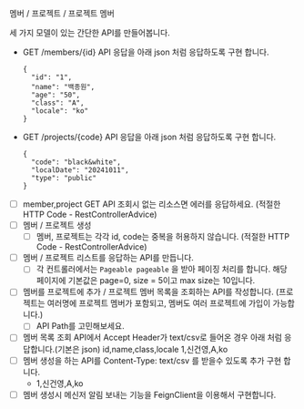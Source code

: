 
멤버 / 프로젝트 / 프로젝트 멤버

세 가지 모델이 있는 간단한 API를 만들어봅니다.


* GET /members/{id} API 응답을 아래 json 처럼 응답하도록 구현 합니다.
  ````
  {
    "id": "1",
    "name": "백종원",
    "age": "50",
    "class": "A",
    "locale": "ko"
  }
  ````
* GET /projects/{code} API 응답을 아래 json 처럼 응답하도록 구현 합니다.
  ````
  {
    "code": "black&white",
    "localDate": "20241011",
    "type": "public"
  }
  ````
* [ ] member,project GET API 조회시 없는 리소스면 에러를 응답하세요. (적절한 HTTP Code - RestControllerAdvice)  
* [ ] 멤버 / 프로젝트 생성
    * [ ] 멤버, 프로젝트는 각각 id, code는 중복을 허용하지 않습니다. (적절한 HTTP Code - RestControllerAdvice)
* [ ] 멤버 / 프로젝트 리스트를 응답하는 API를 만듭니다.
    * [ ] 각 컨트롤러에서는 `Pageable pageable` 을 받아 페이징 처리를 합니다. 해당 페이지에 기본값은 page=0, size = 5이고 max size는 10입니다.
* [ ] 멤버를 프로젝트에 추가 / 프로젝트 멤버 목록을 조회하는 API를 작성합니다. (프로젝트는 여러명에 프로젝트 멤버가 포함되고, 멤버도 여러 프로젝트에 가입이 가능합니다.)
    * [ ] API Path를 고민해보세요. 
* [ ]  멤버 목록 조회 API에서 Accept Header가 text/csv로 들어온 경우 아래 처럼 응답합니다.(기본은 json)
  id,name,class,locale
  1,신건영,A,ko
* [ ] 멤버 생성을 하는 API를 Content-Type: text/csv 를 받을수 있도록 추가 구현 합니다. 
  * 1,신건영,A,ko
* [ ] 멤버 생성시 메신저 알림 보내는 기능을 FeignClient을 이용해서 구현합니다.